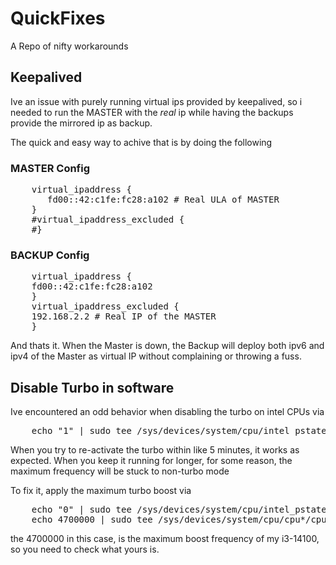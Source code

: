 # QuickFixes
A Repo of nifty workarounds


## Keepalived

Ive an issue with purely running virtual ips provided by keepalived, so i needed to run the MASTER with the *real* ip while having the backups provide the mirrored ip as backup.

The quick and easy way to achive that is by doing the following

### MASTER Config

<pre>
    virtual_ipaddress {
       fd00::42:c1fe:fc28:a102 # Real ULA of MASTER
    }
    #virtual_ipaddress_excluded {
    #}
</pre>
### BACKUP Config
<pre>
    virtual_ipaddress {
    fd00::42:c1fe:fc28:a102
    }
    virtual_ipaddress_excluded {
    192.168.2.2 # Real IP of the MASTER
    }
</pre>

And thats it. When the Master is down, the Backup will deploy both ipv6 and ipv4 of the Master as virtual IP without complaining or throwing a fuss.

## Disable Turbo in software

Ive encountered an odd behavior when disabling the turbo on intel CPUs via
<pre>
    echo "1" | sudo tee /sys/devices/system/cpu/intel_pstate/no_turbo
</pre>

When you try to re-activate the turbo within like 5 minutes, it works as expected. When you keep it running for longer, for some reason, the maximum frequency will be stuck to non-turbo mode

To fix it, apply the maximum turbo boost via 

<pre>
    echo "0" | sudo tee /sys/devices/system/cpu/intel_pstate/no_turbo
    echo 4700000 | sudo tee /sys/devices/system/cpu/cpu*/cpufreq/scaling_max_freq
</pre>

the 4700000 in this case, is the maximum boost frequency of my i3-14100, so you need to check what yours is.
